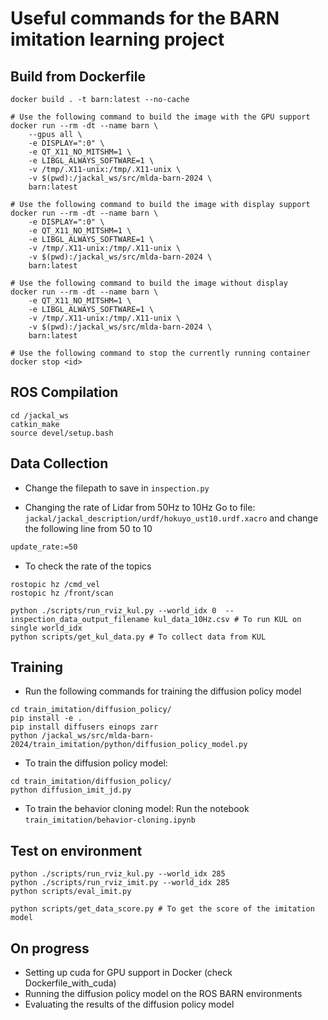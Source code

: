 # Useful commands for the BARN imitation learning project

## Build from Dockerfile

```shell
docker build . -t barn:latest --no-cache

# Use the following command to build the image with the GPU support
docker run --rm -dt --name barn \
	--gpus all \
	-e DISPLAY=":0" \
	-e QT_X11_NO_MITSHM=1 \
	-e LIBGL_ALWAYS_SOFTWARE=1 \
	-v /tmp/.X11-unix:/tmp/.X11-unix \
	-v $(pwd):/jackal_ws/src/mlda-barn-2024 \
	barn:latest 

# Use the following command to build the image with display support
docker run --rm -dt --name barn \
	-e DISPLAY=":0" \
	-e QT_X11_NO_MITSHM=1 \
	-e LIBGL_ALWAYS_SOFTWARE=1 \
	-v /tmp/.X11-unix:/tmp/.X11-unix \
	-v $(pwd):/jackal_ws/src/mlda-barn-2024 \
	barn:latest 

# Use the following command to build the image without display
docker run --rm -dt --name barn \
	-e QT_X11_NO_MITSHM=1 \
	-e LIBGL_ALWAYS_SOFTWARE=1 \
	-v /tmp/.X11-unix:/tmp/.X11-unix \
	-v $(pwd):/jackal_ws/src/mlda-barn-2024 \
	barn:latest

# Use the following command to stop the currently running container
docker stop <id>
```

## ROS Compilation
```shell
cd /jackal_ws
catkin_make
source devel/setup.bash
```

## Data Collection
- Change the filepath to save in `inspection.py`

- Changing the rate of Lidar from 50Hz to 10Hz
Go to file: `jackal/jackal_description/urdf/hokuyo_ust10.urdf.xacro` and change the following line from 50 to 10
```xml
update_rate:=50
```

- To check the rate of the topics
```shell
rostopic hz /cmd_vel
rostopic hz /front/scan
```

```shell
python ./scripts/run_rviz_kul.py --world_idx 0  --inspection_data_output_filename kul_data_10Hz.csv # To run KUL on single world_idx
python scripts/get_kul_data.py # To collect data from KUL
```

## Training
- Run the following commands for training the diffusion policy model
```shell
cd train_imitation/diffusion_policy/
pip install -e .
pip install diffusers einops zarr
python /jackal_ws/src/mlda-barn-2024/train_imitation/python/diffusion_policy_model.py
```

- To train the diffusion policy model:
```shell
cd train_imitation/diffusion_policy/
python diffusion_imit_jd.py
```

- To train the behavior cloning model:
Run the notebook `train_imitation/behavior-cloning.ipynb`


## Test on environment
```shell
python ./scripts/run_rviz_kul.py --world_idx 285
python ./scripts/run_rviz_imit.py --world_idx 285
python scripts/eval_imit.py

python scripts/get_data_score.py # To get the score of the imitation model
```

## On progress
- Setting up cuda for GPU support in Docker (check Dockerfile_with_cuda)
- Running the diffusion policy model on the ROS BARN environments
- Evaluating the results of the diffusion policy model
